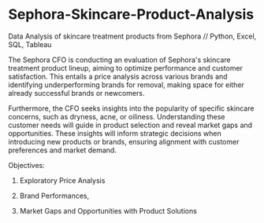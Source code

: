 # Sephora-Skincare-Product-Analysis
Data Analysis of skincare treatment products from Sephora // Python, Excel, SQL, Tableau


The Sephora CFO is conducting an evaluation of Sephora's skincare treatment product lineup, aiming to optimize performance and customer satisfaction. This entails a price analysis across various brands and identifying underperforming brands for removal, making space for either already successful brands or newcomers.

Furthermore, the CFO seeks insights into the popularity of specific skincare concerns, such as dryness, acne, or oiliness. Understanding these customer needs will guide in product selection and reveal market gaps and opportunities. These insights will inform strategic decisions when introducing new products or brands, ensuring alignment with customer preferences and market demand.


Objectives:

  1. Exploratory Price Analysis

  2. Brand Performances, 

  3. Market Gaps and Opportunities with Product Solutions
